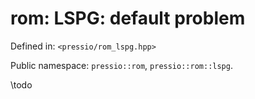 
# rom: LSPG: default problem


Defined in: `<pressio/rom_lspg.hpp>`

Public namespace: `pressio::rom`, `pressio::rom::lspg`.


\todo